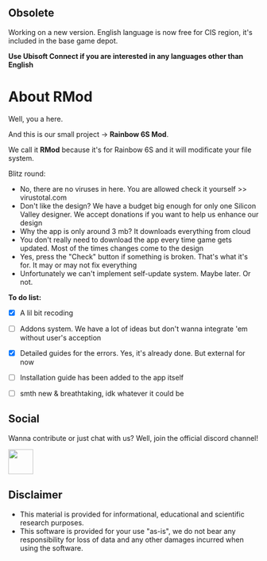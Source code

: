 ## Obsolete
Working on a new version.
English language is now free for CIS region, it's included in the base game depot.

**Use Ubisoft Connect if you are interested in any languages other than English**


# About RMod
Well, you a here.

And this is our small project -> **Rainbow 6S Mod**.

We call it **RMod** because it's for Rainbow 6S and it will modificate your file system.

Blitz round:
* No, there are no viruses in here. You are allowed check it yourself >> virustotal.com
* Don't like the design? We have a budget big enough for only one Silicon Valley designer. We accept donations if you want to help us enhance our design
* Why the app is only around 3 mb? It downloads everything from cloud
* You don't really need to download the app every time game gets updated. Most of the times changes come to the design
* Yes, press the "Check" button if something is broken. That's what it's for. It may or may not fix everything
* Unfortunately we can't implement self-update system. Maybe later. Or not. 

**To do list:**
* [x]  A lil bit recoding
* [ ]  Addons system. We have a lot of ideas but don't wanna integrate 'em without user's acception
* [x]  Detailed guides for the errors. Yes, it's already done. But external for now
* [ ]  Installation guide has been added to the app itself
* [ ]  smth new & breathtaking, idk whatever it could be


## Social
Wanna contribute or just chat with us?
Well, join the official discord channel!

<a href="https://discord.gg/ufcUndH"><img src="https://raw.githubusercontent.com/lemasato/POE-Trades-Companion/master/resources/imgs/Discord_big.png" height=50></a>


## Disclaimer
* This material is provided for informational, educational and scientific research purposes.
* This software is provided for your use "as-is", we do not bear any responsibility for loss of data and any other damages incurred when using the software.
